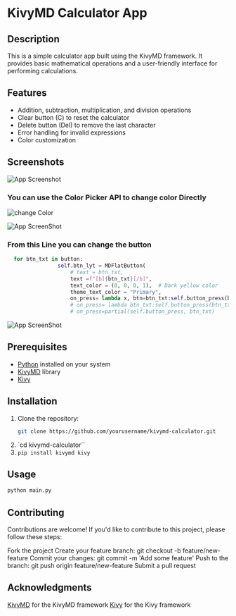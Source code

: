 # KivyMD Calculator App

## Description
This is a simple calculator app built using the KivyMD framework. It provides basic mathematical operations and a user-friendly interface for performing calculations.

## Features
- Addition, subtraction, multiplication, and division operations
- Clear button (C) to reset the calculator
- Delete button (Del) to remove the last character
- Error handling for invalid expressions
- Color customization

## Screenshots
![App Screenshot](https://github.com/ayobami1/Kivymd-Calculator/blob/main/Screenshot/Screen%20Shot%202023-10-04%20at%2012.02.06%20AM.png)
### You can use the Color Picker API to change color Directly
![change Color](https://github.com/ayobami1/Kivymd-Calculator/blob/main/Screenshot/Screen%20Shot%202023-10-04%20at%2012.08.17%20AM.png)

![App ScreenShot](https://github.com/ayobami1/Kivymd-Calculator/blob/main/Screenshot/Screen%20Shot%202023-10-04%20at%2012.08.08%20AM.png)

### From this Line you can change the button
```python
  for btn_txt in button:
                self.btn_lyt = MDFlatButton(
                    # text = btn_txt,
                    text =f"[b]{btn_txt}[/b]",
                    text_color = (0, 0, 0, 1),  # Dark yellow color
                    theme_text_color = "Primary",
                    on_press= lambda x, btn=btn_txt:self.button_press(btn, x)
                    # on_press= lambda btn_txt:self.button_press(btn_txt),
                    # on_press=partial(self.button_press, btn_txt)
```
![App ScreenShot](https://github.com/ayobami1/Kivymd-Calculator/blob/main/Screenshot/Screen%20Shot%202023-10-04%20at%2012.07.17%20AM.png)


## Prerequisites
- [Python](https://www.python.org/downloads/) installed on your system
- [KivyMD](https://github.com/kivymd/KivyMD) library
- [Kivy](https://kivy.org/)

## Installation
1. Clone the repository:
   ```bash
   git clone https://github.com/yourusername/kivymd-calculator.git
   ```
2. `cd kivymd-calculator``
3. `pip install kivymd kivy`

## Usage 
```python
python main.py
```
## Contributing
Contributions are welcome! If you'd like to contribute to this project, please follow these steps:

Fork the project
Create your feature branch: git checkout -b feature/new-feature
Commit your changes: git commit -m 'Add some feature'
Push to the branch: git push origin feature/new-feature
Submit a pull request

## Acknowledgments
[KivyMD](https://github.com/kivymd/KivyMD)  for the KivyMD framework
[Kivy](https://kivy.org/) for the Kivy framework
